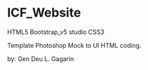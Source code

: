 # ICF_Website

HTML5 Bootstrap_v5 studio
CSS3

Template Photoshop Mock to UI HTML coding.

by: Gen Deu L. Gagarin